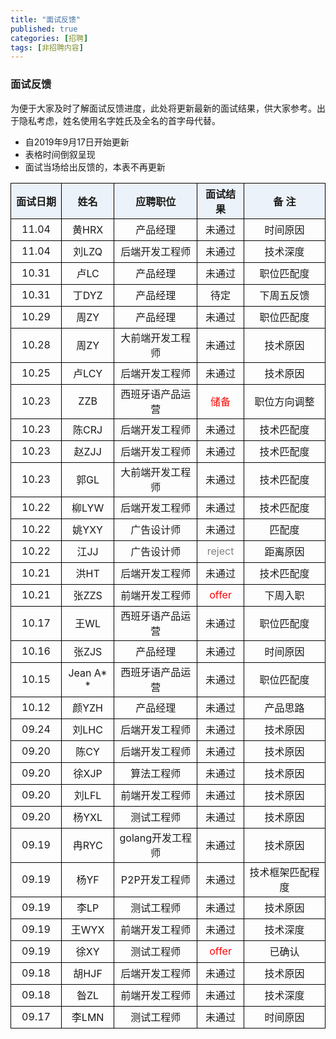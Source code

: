```yaml
---
title: "面试反馈"
published: true
categories: [招聘]
tags: [非招聘内容]
---
```


### 面试反馈
为便于大家及时了解面试反馈进度，此处将更新最新的面试结果，供大家参考。出于隐私考虑，姓名使用名字姓氏及全名的首字母代替。
- 自2019年9月17日开始更新
- 表格时间倒叙呈现
- 面试当场给出反馈的，本表不再更新

<style>
  table{

    width: 100%;/*表格宽度*/
    word-wrap:break-word;
    word-break:break-all;
  }

  table th,td{
    border-left:1px solid #000000;
    border-top:1px solid #000000;
    border-right:1px solid #000000;
    border-bottom:1px solid #000000;
    height: 35px; /*统一每一行的默认高度*/
  }

  table th {
      text-align: center !important; /*内容居中，加上 !important 避免被 Markdown 样式覆盖*/
      background: #ECF2F9; /*背景色*/
  }
  /*悬浮变色*/
  table tr:hover {
      background: yellow;
  }

  /*指定第一列不换行*/
  table th:nth-of-type(1) {
     white-space: nowrap;
  }
  /*指定第二列不换行*/
  table th:nth-of-type(2) {
     white-space: nowrap;
  }
</style>

|面试日期 |姓名|应聘职位  |面试结果 |  备  注 |
|:-----:|:---:|:-------:|:-------:|:------:|
|11.04|黄HRX|产品经理|未通过|时间原因|
|11.04|刘LZQ|后端开发工程师|未通过|技术深度|
|10.31|卢LC|产品经理|未通过|职位匹配度|
|10.31|丁DYZ|产品经理|待定|下周五反馈|
|10.29|周ZY|产品经理|未通过|职位匹配度|
|10.28|周ZY|大前端开发工程师|未通过|技术原因|
|10.25|卢LCY|后端开发工程师|未通过|技术原因|
|10.23|ZZB|西班牙语产品运营|<font color="red">储备|职位方向调整|
|10.23|陈CRJ|后端开发工程师|未通过|技术匹配度|
|10.23|赵ZJJ|后端开发工程师|未通过|技术匹配度|
|10.23|郭GL|大前端开发工程师|未通过|技术匹配度|
|10.22|柳LYW|后端开发工程师|未通过|技术匹配度|
|10.22|姚YXY|广告设计师|未通过|匹配度|
|10.22|江JJ|广告设计师|<font color="gray">reject|距离原因|
|10.21|洪HT|后端开发工程师|未通过|技术匹配度|
|10.21|张ZZS|前端开发工程师|<font color="red">offer|下周入职|
|10.17|王WL|西班牙语产品运营|未通过|职位匹配度|
|10.16|张ZJS|产品经理|未通过|时间原因|
|10.15|Jean A**|西班牙语产品运营|未通过|职位匹配度|
|10.12|颜YZH|产品经理|未通过|产品思路|
|09.24|刘LHC|后端开发工程师|未通过|技术原因|
|09.20|陈CY|后端开发工程师|未通过|技术原因|
|09.20|徐XJP|算法工程师|未通过|技术原因|
|09.20|刘LFL|前端开发工程师|未通过|技术原因|
|09.20|杨YXL|测试工程师|未通过|技术原因|
|09.19   |冉RYC  |golang开发工程师|未通过|技术原因|
|09.19   |杨YF   |P2P开发工程师|未通过 |技术框架匹配程度|
|09.19   |李LP   |测试工程师|未通过   |技术原因|
|09.19   |王WYX |前端开发工程师|未通过 |技术深度|
|09.19   |徐XY  |测试工程师 |<font color="red">offer|已确认|
|09.18   |胡HJF |后端开发工程师|未通过 |技术原因|
|09.18   |昝ZL |前端开发工程师|未通过|技术深度|
|09.17  |李LMN |测试工程师 |未通过   |时间原因|
